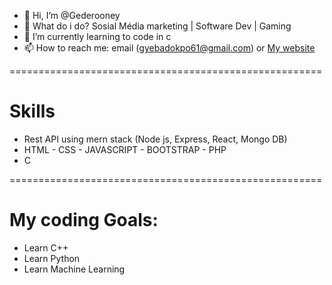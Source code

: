 - 👋 Hi, I’m @Gederooney
- 👀 What do i do? Sosial Média marketing | Software Dev | Gaming
- 🌱 I’m currently learning to code in c
- 📫 How to reach me: email (gyebadokpo61@gmail.com) or <a href="ronygedeon.com" target="_blank">My website</a>

======================================================
# Skills

- Rest API using mern stack (Node js, Express, React, Mongo DB)
- HTML - CSS - JAVASCRIPT - BOOTSTRAP - PHP
- C 

======================================================
# My coding Goals:

- Learn C++
- Learn Python
- Learn Machine Learning
<!---
Gederooney/Gederooney is a ✨ special ✨ repository because its `README.md` (this file) appears on your GitHub profile.
You can click the Preview link to take a look at your changes.
--->
